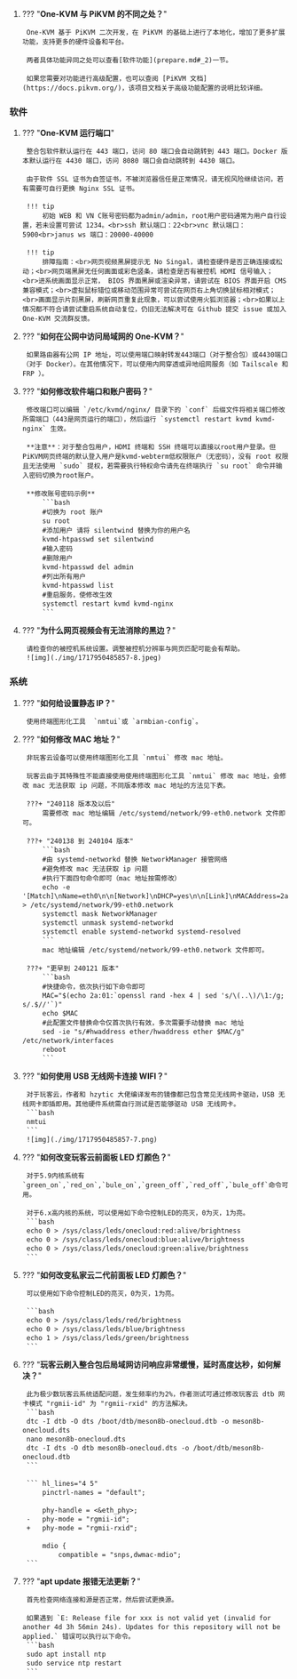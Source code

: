 1. ??? "**One-KVM 与 PiKVM 的不同之处？**"

        One-KVM 基于 PiKVM 二次开发，在 PiKVM 的基础上进行了本地化，增加了更多扩展功能，支持更多的硬件设备和平台。

        两者具体功能异同之处可以查看[软件功能](prepare.md#_2)一节。

        如果您需要对功能进行高级配置，也可以查阅 [PiKVM 文档](https://docs.pikvm.org/)，该项目文档关于高级功能配置的说明比较详细。

### 软件

1. ??? "**One-KVM 运行端口**"

        整合包软件默认运行在 443 端口，访问 80 端口会自动跳转到 443 端口。Docker 版本默认运行在 4430 端口，访问 8080 端口会自动跳转到 4430 端口。

        由于软件 SSL 证书为自签证书，不被浏览器信任是正常情况，请无视风险继续访问，若有需要可自行更换 Nginx SSL 证书。

        !!! tip
            初始 WEB 和 VN C账号密码都为admin/admin，root用户密码通常为用户自行设置，若未设置可尝试 1234。<br>ssh 默认端口：22<br>vnc 默认端口：5900<br>janus ws 端口：20000-40000

        !!! tip
            排障指南：<br>网页视频黑屏提示无 No Singal，请检查硬件是否正确连接或松动；<br>网页端黑屏无任何画面或彩色竖条，请检查是否有被控机 HDMI 信号输入；<br>进系统画面显示正常， BIOS 界面黑屏或渲染异常，请尝试在 BIOS 界面开启 CMS 兼容模式；<br>虚拟鼠标错位或移动范围异常可尝试在网页右上角切换鼠标相对模式；<br>画面显示片刻黑屏，刷新网页重复此现象，可以尝试使用火狐浏览器；<br>如果以上情况都不符合请尝试重启系统自动复位，仍旧无法解决可在 Github 提交 issue 或加入 One-KVM 交流群反馈。


1. ??? "**如何在公网中访问局域网的 One-KVM？**"

        如果路由器有公网 IP 地址，可以使用端口映射转发443端口（对于整合包）或4430端口（对于 Docker）。在其他情况下，可以使用内网穿透或异地组网服务（如 Tailscale 和 FRP ）。

1. ??? "**如何修改软件端口和账户密码？**"

        修改端口可以编辑 `/etc/kvmd/nginx/ 目录下的 `conf` 后缀文件将相关端口修改所需端口（443是网页运行的端口），然后运行 `systemctl restart kvmd kvmd-nginx` 生效。

        **注意**：对于整合包用户，HDMI 终端和 SSH 终端可以直接以root用户登录。但PiKVM网页终端的默认登入用户是kvmd-webterm低权限账户（无密码），没有 root 权限且无法使用 `sudo` 提权，若需要执行特权命令请先在终端执行 `su root` 命令并输入密码切换为root账户。

        **修改账号密码示例**
            ```bash
            #切换为 root 账户
            su root
            #添加用户 请将 silentwind 替换为你的用户名
            kvmd-htpasswd set silentwind
            #输入密码
            #删除用户
            kvmd-htpasswd del admin
            #列出所有用户
            kvmd-htpasswd list
            #重启服务，使修改生效
            systemctl restart kvmd kvmd-nginx
            ```

1. ??? "**为什么网页视频会有无法消除的黑边？**"

        请检查你的被控机系统设置。调整被控机分辨率与网页匹配可能会有帮助。
        ![img](./img/1717950485857-8.jpeg)

### 系统

1. ??? "**如何给设置静态 IP？**"

        使用终端图形化工具  `nmtui`或 `armbian-config`。

1. ??? "**如何修改 MAC 地址？**"

        非玩客云设备可以使用终端图形化工具 `nmtui` 修改 mac 地址。

        玩客云由于其特殊性不能直接使用使用终端图形化工具 `nmtui` 修改 mac 地址，会修改 mac 无法获取 ip 问题，不同版本修改 mac 地址的方法见下表。

        ???+ "240118 版本及以后"
            需要修改 mac 地址编辑 /etc/systemd/network/99-eth0.network 文件即可。

        ???+ "240138 到 240104 版本"
            ```bash
            #由 systemd-networkd 替换 NetworkManager 接管网络
            #避免修改 mac 无法获取 ip 问题
            #执行下面四句命令即可（mac 地址按需修改）
            echo -e '[Match]\nName=eth0\n\n[Network]\nDHCP=yes\n\n[Link]\nMACAddress=2a:01:3d:ef:b8:e1' > /etc/systemd/network/99-eth0.network
            systemctl mask NetworkManager
            systemctl unmask systemd-networkd
            systemctl enable systemd-networkd systemd-resolved
            ```
            mac 地址编辑 /etc/systemd/network/99-eth0.network 文件即可。

        ???+ "更早到 240121 版本"
            ```bash
            #快捷命令，依次执行如下命令即可
            MAC="$(echo 2a:01:`openssl rand -hex 4 | sed 's/\(..\)/\1:/g; s/.$//'`)"
            echo $MAC
            #此配置文件替换命令仅首次执行有效，多次需要手动替换 mac 地址
            sed -ie "s/#hwaddress ether/hwaddress ether $MAC/g" /etc/network/interfaces
            reboot
            ```

1. ??? "**如何使用 USB 无线网卡连接 WIFI？**"

        对于玩客云，作者和 hzytic 大佬编译发布的镜像都已包含常见无线网卡驱动，USB 无线网卡即插即用。其他硬件系统需自行测试是否能够驱动 USB 无线网卡。
        ```bash
        nmtui
        ```
        ![img](./img/1717950485857-7.png)


1. ??? "**如何改变玩客云前面板 LED 灯颜色？**"

        对于5.9内核系统有`green_on`,`red_on`,`bule_on`,`green_off`,`red_off`,`bule_off`命令可用。

        对于6.x高内核的系统，可以使用如下命令控制LED的亮灭，0为灭，1为亮。
        ```bash
        echo 0 > /sys/class/leds/onecloud:red:alive/brightness
        echo 0 > /sys/class/leds/onecloud:blue:alive/brightness
        echo 0 > /sys/class/leds/onecloud:green:alive/brightness
        ```

1. ??? "**如何改变私家云二代前面板 LED 灯颜色？**"

        可以使用如下命令控制LED的亮灭，0为灭，1为亮。

        ```bash
        echo 0 > /sys/class/leds/red/brightness
        echo 0 > /sys/class/leds/blue/brightness
        echo 1 > /sys/class/leds/green/brightness
        ```

1. ??? "**玩客云刷入整合包后局域网访问响应非常缓慢，延时高度达秒，如何解决？**"

        此为极少数玩客云系统适配问题，发生频率约为2%，作者测试可通过修改玩客云 dtb 网卡模式 "rgmii-id" 为 "rgmii-rxid" 的方法解决。
        ```bash 
        dtc -I dtb -O dts /boot/dtb/meson8b-onecloud.dtb -o meson8b-onecloud.dts
        nano meson8b-onecloud.dts
        dtc -I dts -O dtb meson8b-onecloud.dts -o /boot/dtb/meson8b-onecloud.dtb
        ```

        ``` hl_lines="4 5"
         	pinctrl-names = "default";
 
 	        phy-handle = <&eth_phy>;
        -	phy-mode = "rgmii-id";
        +	phy-mode = "rgmii-rxid";
 
 	        mdio {
 		        compatible = "snps,dwmac-mdio";
        ```

1. ??? "**apt update 报错无法更新？**"

        首先检查网络连接和源是否正常，然后尝试更换源。

        如果遇到 `E: Release file for xxx is not valid yet (invalid for another 4d 3h 56min 24s). Updates for this repository will not be applied.` 错误可以执行以下命令。
        ```bash
        sudo apt install ntp 
        sudo service ntp restart 
        ```